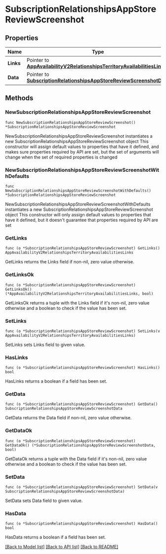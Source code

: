 # SubscriptionRelationshipsAppStoreReviewScreenshot

## Properties

Name | Type | Description | Notes
------------ | ------------- | ------------- | -------------
**Links** | Pointer to [**AppAvailabilityV2RelationshipsTerritoryAvailabilitiesLinks**](AppAvailabilityV2RelationshipsTerritoryAvailabilitiesLinks.md) |  | [optional] 
**Data** | Pointer to [**SubscriptionRelationshipsAppStoreReviewScreenshotData**](SubscriptionRelationshipsAppStoreReviewScreenshotData.md) |  | [optional] 

## Methods

### NewSubscriptionRelationshipsAppStoreReviewScreenshot

`func NewSubscriptionRelationshipsAppStoreReviewScreenshot() *SubscriptionRelationshipsAppStoreReviewScreenshot`

NewSubscriptionRelationshipsAppStoreReviewScreenshot instantiates a new SubscriptionRelationshipsAppStoreReviewScreenshot object
This constructor will assign default values to properties that have it defined,
and makes sure properties required by API are set, but the set of arguments
will change when the set of required properties is changed

### NewSubscriptionRelationshipsAppStoreReviewScreenshotWithDefaults

`func NewSubscriptionRelationshipsAppStoreReviewScreenshotWithDefaults() *SubscriptionRelationshipsAppStoreReviewScreenshot`

NewSubscriptionRelationshipsAppStoreReviewScreenshotWithDefaults instantiates a new SubscriptionRelationshipsAppStoreReviewScreenshot object
This constructor will only assign default values to properties that have it defined,
but it doesn't guarantee that properties required by API are set

### GetLinks

`func (o *SubscriptionRelationshipsAppStoreReviewScreenshot) GetLinks() AppAvailabilityV2RelationshipsTerritoryAvailabilitiesLinks`

GetLinks returns the Links field if non-nil, zero value otherwise.

### GetLinksOk

`func (o *SubscriptionRelationshipsAppStoreReviewScreenshot) GetLinksOk() (*AppAvailabilityV2RelationshipsTerritoryAvailabilitiesLinks, bool)`

GetLinksOk returns a tuple with the Links field if it's non-nil, zero value otherwise
and a boolean to check if the value has been set.

### SetLinks

`func (o *SubscriptionRelationshipsAppStoreReviewScreenshot) SetLinks(v AppAvailabilityV2RelationshipsTerritoryAvailabilitiesLinks)`

SetLinks sets Links field to given value.

### HasLinks

`func (o *SubscriptionRelationshipsAppStoreReviewScreenshot) HasLinks() bool`

HasLinks returns a boolean if a field has been set.

### GetData

`func (o *SubscriptionRelationshipsAppStoreReviewScreenshot) GetData() SubscriptionRelationshipsAppStoreReviewScreenshotData`

GetData returns the Data field if non-nil, zero value otherwise.

### GetDataOk

`func (o *SubscriptionRelationshipsAppStoreReviewScreenshot) GetDataOk() (*SubscriptionRelationshipsAppStoreReviewScreenshotData, bool)`

GetDataOk returns a tuple with the Data field if it's non-nil, zero value otherwise
and a boolean to check if the value has been set.

### SetData

`func (o *SubscriptionRelationshipsAppStoreReviewScreenshot) SetData(v SubscriptionRelationshipsAppStoreReviewScreenshotData)`

SetData sets Data field to given value.

### HasData

`func (o *SubscriptionRelationshipsAppStoreReviewScreenshot) HasData() bool`

HasData returns a boolean if a field has been set.


[[Back to Model list]](../README.md#documentation-for-models) [[Back to API list]](../README.md#documentation-for-api-endpoints) [[Back to README]](../README.md)



